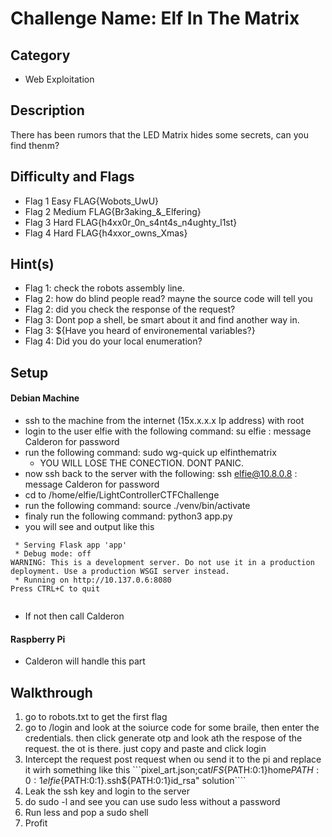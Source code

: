 # Challenge Name: Elf In The Matrix
## Category
- Web Exploitation

## Description
There has been rumors that the LED Matrix hides some secrets, can you find thenm?
## Difficulty and Flags
- Flag 1 Easy FLAG{Wobots_UwU}
- Flag 2 Medium FLAG{Br3aking_&_Elfering}
- Flag 3 Hard FLAG{h4xx0r_0n_s4nt4s_n4ughty_l1st}
- Flag 4 Hard FLAG{h4xxor_owns_Xmas}


## Hint(s)
- Flag 1: check the robots assembly line.
- Flag 2: how do blind people read? mayne the source code will tell you 
- Flag 2: did you check the response of the request?
- Flag 3: Dont pop a shell, be smart about it and find another way in.
- Flag 3: ${Have you heard of environemental variables?}
- Flag 4: Did you do your local enumeration?

## Setup

#### Debian Machine
- ssh to the machine from the internet (15x.x.x.x Ip address) with root
- login to the user elfie with the following command: su elfie : message Calderon for password 
- run the following command: sudo wg-quick up elfinthematrix
    - YOU WILL LOSE THE CONECTION. DONT PANIC.
- now ssh back to the server with the following: ssh elfie@10.8.0.8  : message Calderon for password 
- cd to /home/elfie/LightControllerCTFChallenge
- run the following command: source ./venv/bin/activate
- finaly run the following command: python3 app.py
- you will see and output like this 
```
 * Serving Flask app 'app'
 * Debug mode: off
WARNING: This is a development server. Do not use it in a production deployment. Use a production WSGI server instead.
 * Running on http://10.137.0.6:8080
Press CTRL+C to quit


``` 
- If not then call Calderon 

#### Raspberry Pi 
- Calderon will handle this part


## Walkthrough
1. go to robots.txt to get the first flag
2. go to /login and look at the soiurce code for some braile, then enter the credentials. then click generate otp and look ath the respose of the request. the ot is there. just copy and paste and click login 
3. Intercept the request post request when ou send it to the pi and replace it wirh something like this 
 ```pixel_art.json;cat${IFS}${PATH:0:1}home${PATH:0:1}elfie${PATH:0:1}.ssh${PATH:0:1}id_rsa" solution````
4. Leak the ssh key and login to the server
5. do sudo -l and see you can use sudo less without a password
6. Run less and pop a sudo shell 
7. Profit 

